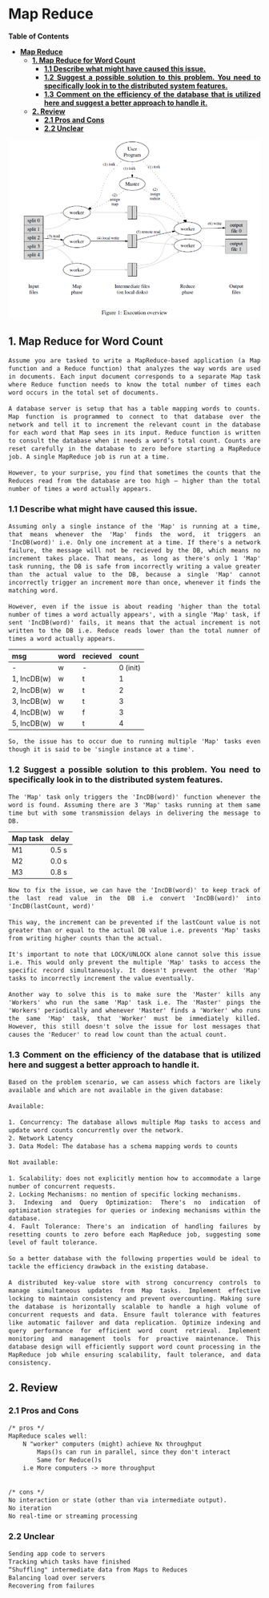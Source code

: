 
<div style="text-align: justify;">

# **Map Reduce**

**Table of Contents**

- [**Map Reduce**](#map-reduce)
  - [**1. Map Reduce for Word Count**](#1-map-reduce-for-word-count)
    - [**1.1 Describe what might have caused this issue.**](#11-describe-what-might-have-caused-this-issue)
    - [**1.2 Suggest a possible solution to this problem. You need to specifically look in to the distributed system features.**](#12-suggest-a-possible-solution-to-this-problem-you-need-to-specifically-look-in-to-the-distributed-system-features)
    - [**1.3 Comment on the efficiency of the database that is utilized here and suggest a better approach to handle it.**](#13-comment-on-the-efficiency-of-the-database-that-is-utilized-here-and-suggest-a-better-approach-to-handle-it)
  - [**2. Review**](#2-review)
    - [**2.1 Pros and Cons**](#21-pros-and-cons)
    - [**2.2 Unclear**](#22-unclear)

<div style="page-break-after: always;"></div>

![map reduce overview](images/map%20reduce/map-reduce-overview.png)

## **1. Map Reduce for Word Count**

    Assume you are tasked to write a MapReduce-based application (a Map function and a Reduce function) that analyzes the way words are used in documents. Each input document corresponds to a separate Map task where Reduce function needs to know the total number of times each word occurs in the total set of documents.

    A database server is setup that has a table mapping words to counts. Map function is programmed to connect to that database over the network and tell it to increment the relevant count in the database for each word that Map sees in its input. Reduce function is written to consult the database when it needs a word’s total count. Counts are reset carefully in the database to zero before starting a MapReduce job. A single MapReduce job is run at a time.

    However, to your surprise, you find that sometimes the counts that the Reduces read from the database are too high – higher than the total number of times a word actually appears.

### **1.1 Describe what might have caused this issue.**

<!-- <img src="images/map reduce/IMG_20240531_134628.jpg" height=275> -->

    Assuming only a single instance of the 'Map' is running at a time, that means whenever the 'Map' finds the word, it triggers an 'IncDB(word)' i.e. Only one increment at a time. If there's a network failure, the message will not be recieved by the DB, which means no increment takes place. That means, as long as there's only 1 'Map' task running, the DB is safe from incorrectly writing a value greater than the actual value to the DB, because a single 'Map' cannot incorrectly trigger an increment more than once, whenever it finds the matching word. 

    However, even if the issue is about reading 'higher than the total number of times a word actually appears', with a single 'Map' task, if sent 'IncDB(word)' fails, it means that the actual increment is not written to the DB i.e. Reduce reads lower than the total numner of times a word actually appears.


| msg         | word | recieved | count    |
| ----------- | ---- | -------- | -------- |
| -           | w    | -        | 0 (init) |
| 1, IncDB(w) | w    | t        | 1        |
| 2, IncDB(w) | w    | t        | 2        |
| 3, IncDB(w) | w    | t        | 3        |
| 4, IncDB(w) | w    | f        | 3        |
| 5, IncDB(w) | w    | t        | 4        |


    So, the issue has to occur due to running multiple 'Map' tasks even though it is said to be 'single instance at a time'.


### **1.2 Suggest a possible solution to this problem. You need to specifically look in to the distributed system features.**

    The 'Map' task only triggers the 'IncDB(word)' function whenever the word is found. Assuming there are 3 'Map' tasks running at them same time but with some transmission delays in delivering the message to DB.


| Map task | delay |
| -------- | ----- |
| M1       | 0.5 s |
| M2       | 0.0 s |
| M3       | 0.8 s |

    Now to fix the issue, we can have the 'IncDB(word)' to keep track of the last read value in the DB i.e convert 'IncDB(word)' into 'IncDB(lastCount, word)'

    This way, the increment can be prevented if the lastCount value is not greater than or equal to the actual DB value i.e. prevents 'Map' tasks from writing higher counts than the actual.

    It's important to note that LOCK/UNLOCK alone cannot solve this issue i.e. This would only prevent the multiple 'Map' tasks to access the specific record simultaneuosly. It doesn't prevent the other 'Map' tasks to incorrectly increment the value eventually.

    Another way to solve this is to make sure the 'Master' kills any 'Workers' who run the same 'Map' task i.e. The 'Master' pings the 'Workers' periodically and whenever 'Master' finds a 'Worker' who runs the same 'Map' task, that 'Worker' must be immediately killed. However, this still doesn't solve the issue for lost messages that causes the 'Reducer' to read low count than the actual count.

### **1.3 Comment on the efficiency of the database that is utilized here and suggest a better approach to handle it.**

    Based on the problem scenario, we can assess which factors are likely available and which are not available in the given database:

    Available:

    1. Concurrency: The database allows multiple Map tasks to access and update word counts concurrently over the network.
    2. Network Latency
    3. Data Model: The database has a schema mapping words to counts

    Not available:

    1. Scalability: does not explicitly mention how to accommodate a large number of concurrent requests.
    2. Locking Mechanisms: no mention of specific locking mechanisms.
    3. Indexing and Query Optimization: There's no indication of optimization strategies for queries or indexing mechanisms within the database.
    4. Fault Tolerance: There's an indication of handling failures by resetting counts to zero before each MapReduce job, suggesting some level of fault tolerance.

    So a better database with the following properties would be ideal to tackle the efficiency drawback in the existing database.

    A distributed key-value store with strong concurrency controls to manage simultaneous updates from Map tasks. Implement effective locking to maintain consistency and prevent overcounting. Making sure the database is horizontally scalable to handle a high volume of concurrent requests and data. Ensure fault tolerance with features like automatic failover and data replication. Optimize indexing and query performance for efficient word count retrieval. Implement monitoring and management tools for proactive maintenance. This database design will efficiently support word count processing in the MapReduce job while ensuring scalability, fault tolerance, and data consistency.
</div>

## **2. Review**

### **2.1 Pros and Cons**

    /* pros */
    MapReduce scales well:
        N "worker" computers (might) achieve Nx throughput
		    Maps()s can run in parallel, since they don't interact
		    Same for Reduce()s
        i.e More computers -> more throughput


    /* cons */
    No interaction or state (other than via intermediate output).
    No iteration
    No real-time or streaming processing

### **2.2 Unclear**

    Sending app code to servers
    Tracking which tasks have finished
    “Shuffling" intermediate data from Maps to Reduces
    Balancing load over servers
    Recovering from failures

